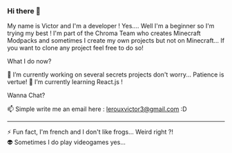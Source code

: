 ### Hi there 👋

My name is Victor and I'm a developer ! Yes.... Well I'm a beginner so I'm trying my best ! 
I'm part of the Chroma Team who creates Minecraft Modpacks and sometimes I create my own projects but not on Minecraft...
If you want to clone any project feel free to do so! 

What I do now?

🔭 I’m currently working on several secrets projects don't worry... Patience is vertue!
🌱 I’m currently learning React.js ! 

Wanna Chat?

📫 Simple write me an email here : lerouxvictor3@gmail.com :D


----------------------------------------------------------------------------------------------------------------------------------------------------------------

⚡ Fun fact, I'm french and I don't like frogs... Weird right ?!                                                             
👽 Sometimes I do play videogames yes... 

<!--
**Victor-Noli/Victor-Noli** is a ✨ _special_ ✨ repository because its `README.md` (this file) appears on your GitHub profile.

Here are some ideas to get you started:

- 🔭 I’m currently working on ...
- 🌱 I’m currently learning ...
- 👯 I’m looking to collaborate on ...
- 🤔 I’m looking for help with ...
- 💬 Ask me about ...
- 📫 How to reach me: ...
- 😄 Pronouns: ...
- ⚡ Fun fact: ...
-->

